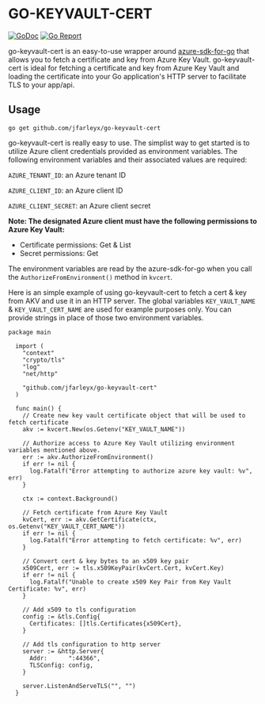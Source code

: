 # GO-KEYVAULT-CERT
[![GoDoc](https://godoc.org/github.com/jfarleyx/go-keyvault-cert?status.svg)](http://godoc.org/github.com/jfarleyx/go-keyvault-cert)
[![Go Report](https://goreportcard.com/badge/github.com/jfarleyx/go-keyvault-cert)](https://goreportcard.com/report/github.com/jfarleyx/go-keyvault-cert)

go-keyvault-cert is an easy-to-use wrapper around [azure-sdk-for-go](https://github.com/Azure/azure-sdk-for-go) that allows you 
to fetch a certificate and key from Azure Key Vault. go-keyvault-cert is ideal for fetching a certificate and key from Azure Key Vault and loading the certificate into your Go application's HTTP server to facilitate TLS to your app/api.  

## Usage

``` go get github.com/jfarleyx/go-keyvault-cert ```

go-keyvault-cert is really easy to use. The simplist way to get started is to utilize Azure client credentials provided 
as environment variables. The following environment variables and their associated values 
are required: 

```AZURE_TENANT_ID```: an Azure tenant ID

```AZURE_CLIENT_ID```: an Azure client ID

```AZURE_CLIENT_SECRET```: an Azure client secret

**Note: The designated Azure client must have the following permissions to Azure Key Vault:**
- Certificate permissions: Get & List
- Secret permissions: Get

The environment variables are read by the azure-sdk-for-go when you call the ```AuthorizeFromEnvironment()``` method in ```kvcert```. 

Here is an simple example of using go-keyvault-cert to fetch a cert & key from AKV and use it in an HTTP server. The global variables ```KEY_VAULT_NAME``` & ```KEY_VAULT_CERT_NAME``` are used for example purposes only. You can provide strings in place of those two environment variables. 

```
package main

  import (
  	"context"
  	"crypto/tls"
  	"log"
  	"net/http"

  	"github.com/jfarleyx/go-keyvault-cert"
  )

  func main() {
  	// Create new key vault certificate object that will be used to fetch certificate
  	akv := kvcert.New(os.Getenv("KEY_VAULT_NAME"))

  	// Authorize access to Azure Key Vault utilizing environment variables mentioned above.
  	err := akv.AuthorizeFromEnvironment()
  	if err != nil {
  	  log.Fatalf("Error attempting to authorize azure key vault: %v", err)
  	}

  	ctx := context.Background()

  	// Fetch certificate from Azure Key Vault
  	kvCert, err := akv.GetCertificate(ctx, os.Getenv("KEY_VAULT_CERT_NAME"))
  	if err != nil {
  	  log.Fatalf("Error attempting to fetch certificate: %v", err)
  	}

  	// Convert cert & key bytes to an x509 key pair
  	x509Cert, err := tls.x509KeyPair(kvCert.Cert, kvCert.Key)
  	if err != nil {
  	  log.Fatalf("Unable to create x509 Key Pair from Key Vault Certificate: %v", err)
  	}

  	// Add x509 to tls configuration
  	config := &tls.Config{
  	  Certificates: []tls.Certificates{x509Cert},
  	}

  	// Add tls configuration to http server
  	server := &http.Server{
  	  Addr:      ":44366",
  	  TLSConfig: config,
  	}

  	server.ListenAndServeTLS("", "")
  }
```



